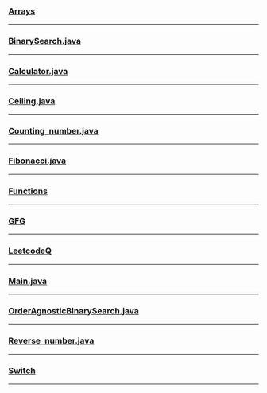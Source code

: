 ### [Arrays](https://github.com/SAHIL250499/Java-Programs-Learning-DSA-in-java/blob/main/Arrays)


----
### [BinarySearch.java](https://github.com/SAHIL250499/Java-Programs-Learning-DSA-in-java/blob/main/BinarySearch.java)


----
### [Calculator.java](https://github.com/SAHIL250499/Java-Programs-Learning-DSA-in-java/blob/main/Calculator.java)


----
### [Ceiling.java](https://github.com/SAHIL250499/Java-Programs-Learning-DSA-in-java/blob/main/Ceiling.java)


----
### [Counting_number.java](https://github.com/SAHIL250499/Java-Programs-Learning-DSA-in-java/blob/main/Counting_number.java)


----
### [Fibonacci.java](https://github.com/SAHIL250499/Java-Programs-Learning-DSA-in-java/blob/main/Fibonacci.java)


----
### [Functions](https://github.com/SAHIL250499/Java-Programs-Learning-DSA-in-java/blob/main/Functions)


----
### [GFG](https://github.com/SAHIL250499/Java-Programs-Learning-DSA-in-java/blob/main/GFG)


----
### [LeetcodeQ](https://github.com/SAHIL250499/Java-Programs-Learning-DSA-in-java/blob/main/LeetcodeQ)


----
### [Main.java](https://github.com/SAHIL250499/Java-Programs-Learning-DSA-in-java/blob/main/Main.java)


----
### [OrderAgnosticBinarySearch.java](https://github.com/SAHIL250499/Java-Programs-Learning-DSA-in-java/blob/main/OrderAgnosticBinarySearch.java)


----
### [Reverse_number.java](https://github.com/SAHIL250499/Java-Programs-Learning-DSA-in-java/blob/main/Reverse_number.java)


----
### [Switch](https://github.com/SAHIL250499/Java-Programs-Learning-DSA-in-java/blob/main/Switch)


----
